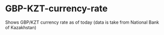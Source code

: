 # GBP-KZT-currency-rate
Shows GBP/KZT currency rate as of today (data is take from National Bank of Kazakhstan)
